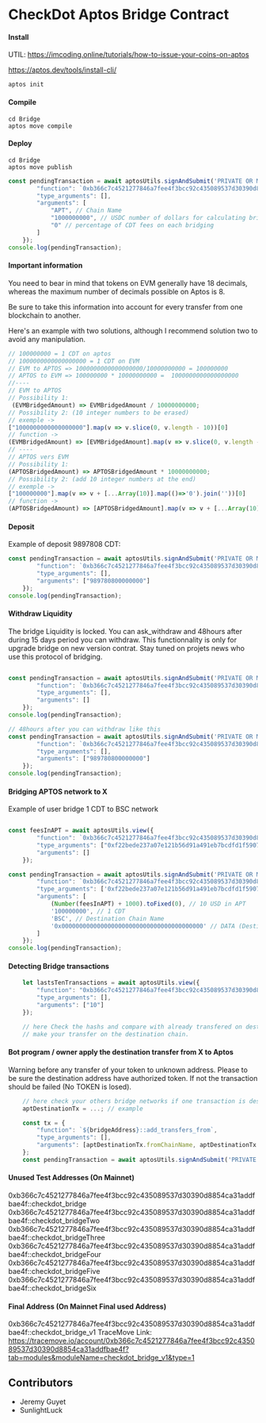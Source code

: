# CheckDot Aptos Bridge Contract

#### Install

UTIL: https://imcoding.online/tutorials/how-to-issue-your-coins-on-aptos

https://aptos.dev/tools/install-cli/

`aptos init`

#### Compile

```shell
cd Bridge
aptos move compile
```

#### Deploy

```shell
cd Bridge
aptos move publish
```

```js
const pendingTransaction = await aptosUtils.signAndSubmit('PRIVATE OR MEMOIC', {
        "function": `0xb366c7c4521277846a7fee4f3bcc92c435089537d30390d8854ca31addfbae4f::checkdot_bridge_v1::initialize`,
        "type_arguments": [],
        "arguments": [
            "APT", // Chain Name
            "1000000000", // USDC number of dollars for calculating bridge fee in APT
            "0" // percentage of CDT fees on each bridging
        ]
    });
console.log(pendingTransaction);
```

#### Important information

You need to bear in mind that tokens on EVM generally have 18 decimals, whereas the maximum number of decimals possible on Aptos is 8.

Be sure to take this information into account for every transfer from one blockchain to another.

Here's an example with two solutions, although I recommend solution two to avoid any manipulation.

```js
// 100000000 = 1 CDT on aptos
// 1000000000000000000 = 1 CDT on EVM
// EVM to APTOS => 1000000000000000000/10000000000 = 100000000 
// APTOS to EVM => 100000000 * 10000000000 =  1000000000000000000 
//----
// EVM to APTOS
// Possibility 1: 
 (EVMBridgedAmount) => EVMBridgedAmount / 10000000000;
// Possibility 2: (10 integer numbers to be erased)
// exemple ->
["1000000000000000000"].map(v => v.slice(0, v.length - 10))[0]
// function ->
(EVMBridgedAmount) => [EVMBridgedAmount].map(v => v.slice(0, v.length - 10))[0]
// ----
// APTOS vers EVM
// Possibility 1:
(APTOSBridgedAmount) => APTOSBridgedAmount * 10000000000;
// Possibility 2: (add 10 integer numbers at the end)
// exemple ->
["100000000"].map(v => v + [...Array(10)].map(()=>'0').join(''))[0]
// function ->
(APTOSBridgedAmount) => [APTOSBridgedAmount].map(v => v + [...Array(10)].map(()=>'0').join(''))[0] 
```

#### Deposit

Example of deposit 9897808 CDT:

```js
const pendingTransaction = await aptosUtils.signAndSubmit('PRIVATE OR MEMOIC', {
        "function": `0xb366c7c4521277846a7fee4f3bcc92c435089537d30390d8854ca31addfbae4f::checkdot_bridge_v1::deposit`,
        "type_arguments": [],
        "arguments": ["989780800000000"]
    });
console.log(pendingTransaction);
```

#### Withdraw Liquidity

The bridge Liquidity is locked.
You can ask_withdraw and 48hours after during 15 days period you can withdraw.
This functionnality is only for upgrade bridge on new version contrat.
Stay tuned on projets news who use this protocol of bridging.

```js

const pendingTransaction = await aptosUtils.signAndSubmit('PRIVATE OR MEMOIC', {
        "function": `0xb366c7c4521277846a7fee4f3bcc92c435089537d30390d8854ca31addfbae4f::checkdot_bridge_v1::ask_withdraw`,
        "type_arguments": [],
        "arguments": []
    });
console.log(pendingTransaction);

// 48hours after you can withdraw like this
const pendingTransaction = await aptosUtils.signAndSubmit('PRIVATE OR MEMOIC', {
        "function": `0xb366c7c4521277846a7fee4f3bcc92c435089537d30390d8854ca31addfbae4f::checkdot_bridge_v1::withdraw`,
        "type_arguments": [],
        "arguments": ["989780800000000"]
    });
console.log(pendingTransaction);
```

#### Bridging APTOS network to X

Example of user bridge 1 CDT to BSC network

```js

const feesInAPT = await aptosUtils.view({
        "function": `0xb366c7c4521277846a7fee4f3bcc92c435089537d30390d8854ca31addfbae4f::checkdot_bridge_v1::get_fees_in_apt`,
        "type_arguments": ["0xf22bede237a07e121b56d91a491eb7bcdfd1f5907926a9e58338f964a01b17fa::asset::USDC"],
        "arguments": []
    });

const pendingTransaction = await aptosUtils.signAndSubmit('PRIVATE OR MEMOIC', {
        "function": `0xb366c7c4521277846a7fee4f3bcc92c435089537d30390d8854ca31addfbae4f::checkdot_bridge_v1::init_transfer`,
        "type_arguments": ['0xf22bede237a07e121b56d91a491eb7bcdfd1f5907926a9e58338f964a01b17fa::asset::USDC'],
        "arguments": [
            (Number(feesInAPT) + 1000).toFixed(0), // 10 USD in APT
            '100000000', // 1 CDT
            'BSC', // Destination Chain Name
            '0x0000000000000000000000000000000000000000' // DATA (Destination Address)
        ]
    });
console.log(pendingTransaction);
```

#### Detecting Bridge transactions

```js
    let lastsTenTransactions = await aptosUtils.view({
        "function": "0xb366c7c4521277846a7fee4f3bcc92c435089537d30390d8854ca31addfbae4f::checkdot_bridge_v1::get_last_transfers",
        "type_arguments": [],
        "arguments": ["10"]
    });

    // here Check the hashs and compare with already transfered on destination chain
    // make your transfer on the destination chain.
```

#### Bot program / owner apply the destination transfer from X to Aptos

Warning before any transfer of your token to unknown address.
Please to be sure the destination address have authorized token.
If not the transaction should be failed (No TOKEN is losed).

```js
    // here check your others bridge networks if one transaction is destinated for APT
    aptDestinationTx = ...; // example

    const tx = {
        "function": `${bridgeAddress}::add_transfers_from`,
        "type_arguments": [],
        "arguments": [aptDestinationTx.fromChainName, aptDestinationTx.data, EVMQuantityToAptosQuantity(aptDestinationTx.quantity), aptDestinationTx.hash]
    };
    const pendingTransaction = await aptosUtils.signAndSubmit('PRIVATE OR MEMOIC', tx);
```

#### Unused Test Addresses (On Mainnet)

0xb366c7c4521277846a7fee4f3bcc92c435089537d30390d8854ca31addfbae4f::checkdot_bridge
0xb366c7c4521277846a7fee4f3bcc92c435089537d30390d8854ca31addfbae4f::checkdot_bridgeTwo
0xb366c7c4521277846a7fee4f3bcc92c435089537d30390d8854ca31addfbae4f::checkdot_bridgeThree
0xb366c7c4521277846a7fee4f3bcc92c435089537d30390d8854ca31addfbae4f::checkdot_bridgeFour
0xb366c7c4521277846a7fee4f3bcc92c435089537d30390d8854ca31addfbae4f::checkdot_bridgeFive
0xb366c7c4521277846a7fee4f3bcc92c435089537d30390d8854ca31addfbae4f::checkdot_bridgeSix

#### Final Address (On Mainnet Final used Address)

0xb366c7c4521277846a7fee4f3bcc92c435089537d30390d8854ca31addfbae4f::checkdot_bridge_v1
TraceMove Link: https://tracemove.io/account/0xb366c7c4521277846a7fee4f3bcc92c435089537d30390d8854ca31addfbae4f?tab=modules&moduleName=checkdot_bridge_v1&type=1


## Contributors

- Jeremy Guyet
- SunlightLuck
